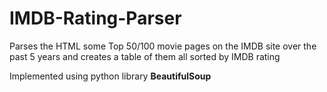 # IMDB-Rating-Parser
Parses the HTML some Top 50/100 movie pages on the IMDB site over the past 5 years and creates a table of them all sorted by IMDB rating

Implemented using python library **BeautifulSoup**
